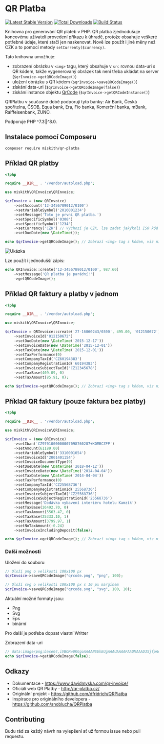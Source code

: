 # QR Platba

[![Latest Stable Version](https://poser.pugx.org/miskith/qr-platba/v/stable)](https://packagist.org/packages/miskith/qr-platba)
[![Total Downloads](https://poser.pugx.org/miskith/qr-platba/downloads)](https://packagist.org/packages/miskith/qr-platba)
[![Build Status](https://travis-ci.com/miskith/QRInvoice.svg)](https://travis-ci.com/miskith/QRInvoice)

Knihovna pro generování QR plateb v PHP. QR platba zjednodušuje koncovému uživateli
provedení příkazu k úhradě, protože obsahuje veškeré potřebné údaje, které stačí jen
naskenovat. Nově lze použít i jiné měny než CZK a to pomocí metody ```setCurrenty($currency)```.

Tato knihovna umožňuje:

- zobrazení obrázku v ```<img>``` tagu, který obsahuje v ```src``` rovnou data-uri s QR kódem, takže vygenerovaný
obrázek tak není třeba ukládat na server (```$qrInvoice->getQRCodeImage()```)
- uložení obrázku s QR kódem (```$qrInvoice->saveQRCodeImage()```)
- získání data-uri (```$qrInvoice->getQRCodeImage(false)```)
- získání instance objektu [QrCode](https://github.com/endroid/QrCode) (```$qrInvoice->getQRCodeInstance()```)

QRPlatbu v současné době podporují tyto banky:
Air Bank, Česká spořitelna, ČSOB, Equa bank, Era, Fio banka, Komerční banka, mBank, Raiffeisenbank, ZUNO.


Podporuje PHP ^7.3||^8.0.

## Instalace pomocí Composeru

`composer require miskith/qr-platba`

## Příklad QR platby

```php
<?php

require __DIR__ . '/vendor/autoload.php';

use miskith\QRInvoice\QRInvoice;

$qrInvoice = (new QRInvoice)
    ->setAccount('12-3456789012/0100')
    ->setVariableSymbol('2016001234')
    ->setMessage('Toto je první QR platba.')
    ->setSpecificSymbol('0308')
    ->setSpecificSymbol('1234')
    ->setCurrency('CZK') // Výchozí je CZK, lze zadat jakýkoli ISO kód měny
    ->setDueDate(new \DateTime());

echo $qrInvoice->getQRCodeImage(); // Zobrazí <img> tag s kódem, viz níže
```

![Ukázka](qrcode.png)

Lze použít i jednodušší zápis:

```php
echo QRInvoice::create('12-3456789012/0100', 987.60)
    ->setMessage('QR platba je parádní!')
    ->getQRCodeImage();
```
## Příklad QR faktury a platby v jednom

```php
<?php

require __DIR__ . '/vendor/autoload.php';

use miskith\QRInvoice\QRInvoice;

$qrInvoice = QRInvoice::create('27-16060243/0300', 495.00, '012150672')
    ->setInvoiceId('012150672')
    ->setDueDate(new \DateTime('2015-12-17'))
    ->setInvoiceDate(new \DateTime('2015-12-01'))
    ->setTaxDate(new \DateTime('2015-12-01'))
    ->setTaxPerformance(0)
    ->setCompanyTaxId('CZ60194383')
    ->setCompanyRegistrationId('60194383')
    ->setInvoiceSubjectTaxId('CZ12345678')
    ->setTaxBase(409.09, 0)
    ->setTaxAmount(85.91, 0);

echo $qrInvoice->getQRCodeImage(); // Zobrazí <img> tag s kódem, viz níže
```
## Příklad QR faktury (pouze faktura bez platby)

```php
<?php

require __DIR__ . '/vendor/autoload.php';

use miskith\QRInvoice\QRInvoice;

$qrInvoice = (new QRInvoice)
    ->setIban('CZ9701000000007098760287+KOMBCZPP')
    ->setAmount(61189.00)
    ->setVariableSymbol('3310001054')
    ->setInvoiceId('2001401154')
    ->setInvoiceDocumentType(9)
    ->setDueDate(new \DateTime('2018-04-12'))
    ->setInvoiceDate(new \DateTime('2014-04-04'))
    ->setTaxDate(new \DateTime('2014-04-04'))
    ->setTaxPerformance(0)
    ->setCompanyTaxId('CZ25568736')
    ->setCompanyRegistrationId('25568736')
    ->setInvoiceSubjectTaxId('CZ25568736')
    ->setInvoiceSubjectRegistrationId('25568736')
    ->setMessage('Dodávka vybavení interiéru hotelu Kamzík')
    ->setTaxBase(26492.70, 0)
    ->setTaxAmount(5563.47, 0)
    ->setTaxBase(25333.10, 1)
    ->setTaxAmount(3799.97, 1)
    ->setNoTaxAmount(-0.24)
    ->setInvoiceIncludingDeposit(false);

echo $qrInvoice->getQRCodeImage(); // Zobrazí <img> tag s kódem, viz níže
```

### Další možnosti

Uložení do souboru
```php
// Uloží png o velikosti 100x100 px
$qrInvoice->saveQRCodeImage("qrcode.png", "png", 100);

// Uloží svg o velikosti 100x100 px s 10 px marginem
$qrInvoice->saveQRCodeImage("qrcode.svg", "svg", 100, 10);
```

Aktuální možné formáty jsou:
* Png
* Svg
* Eps
* binární

Pro další je potřeba dopsat vlastní Writter

Zobrazení data-uri
```php
// data:image/png;base64,iVBORw0KGgoAAAANSUhEUgAAAUAAAAFAAQMAAAD3XjfpAAAA...
echo $qrInvoice->getQRCodeImage(false);
```

## Odkazy

- Dokumentace - https://www.davidmyska.com/qr-invoice/
- Oficiálí web QR Platby - http://qr-platba.cz/
- Originální projekt - https://github.com/dfridrich/QRPlatba
- Inspirace pro originálního developera - https://github.com/snoblucha/QRPlatba

## Contributing

Budu rád za každý návrh na vylepšení ať už formou issue nebo pull requestu.
